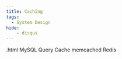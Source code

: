 ```yaml
---
title: Caching
tags:
  - System Design
hide:
    - disqus
---
```


.html
MySQL Query Cache
memcached
Redis
